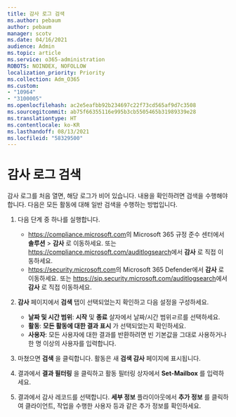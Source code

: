 ```yaml
---
title: 감사 로그 검색
ms.author: pebaum
author: pebaum
manager: scotv
ms.date: 04/16/2021
audience: Admin
ms.topic: article
ms.service: o365-administration
ROBOTS: NOINDEX, NOFOLLOW
localization_priority: Priority
ms.collection: Adm_O365
ms.custom:
- "10964"
- "3100005"
ms.openlocfilehash: ac2e5eafbb92b234697c22f73cd565af9d7c3508
ms.sourcegitcommit: ab75f66355116e995b3cb5505465b31989339e28
ms.translationtype: HT
ms.contentlocale: ko-KR
ms.lasthandoff: 08/13/2021
ms.locfileid: "58329500"
---
```

# <a name="retrieve-the-audit-logs"></a>감사 로그 검색

감사 로그를 처음 열면, 해당 로그가 비어 있습니다. 내용을 확인하려면 검색을 수행해야 합니다. 다음은 모든 활동에 대해 일반 검색을 수행하는 방법입니다.

1. 다음 단계 중 하나를 실행합니다.
   - <https://compliance.microsoft.com>의 Microsoft 365 규정 준수 센터에서 **솔루션** \> **감사** 로 이동하세요. 또는 <https://compliance.microsoft.com/auditlogsearch>에서 **감사** 로 직접 이동하세요.
   - <https://security.microsoft.com>의 Microsoft 365 Defender에서 **감사** 로 이동하세요. 또는 <https://sip.security.microsoft.com/auditlogsearch>에서 **감사** 로 직접 이동하세요.

2. **감사** 페이지에서 **검색** 탭이 선택되었는지 확인하고 다음 설정을 구성하세요.
   - **날짜 및 시간 범위**: **시작** 및 **종료** 살자에서 날짜/시간 범위ㄹ르를 선택하세요.
   - **활동**: **모든 활동에 대한 결과 표시** 가 선택되었는지 확인하세요.
   - **사용자**: 모든 사용자에 대한 결과를 반환하려면 빈 기본값을 그대로 사용하거나 한 명 이상의 사용자를 입력합니다.

3. 마쳤으면 **검색** 을 클릭합니다. 활동은 새 **검색 감사** 페이지에 표시됩니다.

4. 결과에서 **결과 필터링** 을 클릭하고 활동 필터링 상자에서 **Set-Mailbox** 를 입력하세요.

5. 결과에서 감사 레코드를 선택합니다. **세부 정보** 플라이아웃에서 **추가 정보** 를 클릭하여 클라이언트, 작업을 수행한 사용자 등과 같은 추가 정보를 확인하세요.
